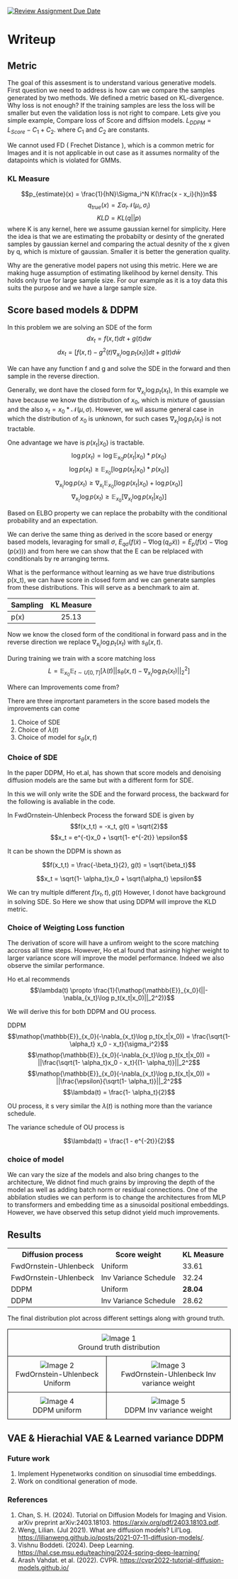 [![Review Assignment Due Date](https://classroom.github.com/assets/deadline-readme-button-24ddc0f5d75046c5622901739e7c5dd533143b0c8e959d652212380cedb1ea36.svg)](https://classroom.github.com/a/q_3tyBp7)

# Writeup


## Metric
The goal of this assesment is to understand various generative models. First question we need to address is how can we compare the samples generated by two methods. We defined a metric based on KL-divergence.  Why loss is not enough? If the training samples are less the loss will be smaller but even the validation loss is not right to compare. Lets give you simple example, Compare loss of Score and diffsion models. $L_{DDPM} = L_{Score} -C_1 + C_2$. where $C_1$
and $C_2$ are constants. 

We cannot used FD ( Frechet Distance ), which is a common metric for Images and it is not applicable in out case  as it assumes normality of the datapoints which is violated for GMMs.

### KL Measure 
$$p_{estimate}(x) = \frac{1}{hN}\Sigma_i^N  K(\frac{x - x_i}{h})n$$
$$q_{true}(x) = \Sigma \alpha_i \mathcal{N}(\mu_i, \sigma_i)$$
$$KLD = KL(q||p)$$
where K is any kernel, here we assume gaussian kernel for simplicity. Here the idea is that we are estimating the probabilty or desinty of the gnerated samples by gaussian kernel and comparing the actual desnity of the x given by q, which is mixture of gaussian. Smaller it is better the generation quality. 

Why are the generative model papers not using this metric. Here we are making huge assumption of estimating likelihood by kernel density. This holds only true for large sample size. For our example as it is a toy data this suits the purpose and we have a large sample size.


## Score based models & DDPM


In this problem we are solving an SDE of the form
$$dx_t = f(x,t)dt + g(t)dw$$
$$dx_t = [f(x,t) - g^2(t)\nabla_{x_t}\log p_t(x_t)]dt + g(t)d\bar{w}$$

We can have any function f and g and solve the SDE in the forward and then sample in the reverse direction.

Generally, we dont have the closed form for $\nabla_{x_t}\log p_t(x_t)$, In this example we have because we know the distribution of $x_0$, which is mixture of gaussian and the also $x_t = x_0  \ast \mathcal{N}(\mu,\sigma)$. However, we wil assume general case in which the distribution of $x_0$ is unknown, for such cases  $\nabla_{x_t}\log p_t(x_t)$ is not tractable.



One advantage we have is $p(x_t|x_0)$ is tractable.
$$\log p(x_t) = \log \mathop{\mathbb{E}}_{x_0} p(x_t|x_0)*p(x_0)$$
$$\log p(x_t) \ge \mathop{\mathbb{E}}_{x_0} [\log p(x_t|x_0)*p(x_0)]$$
$$\nabla_{x_t} \log p(x_t) \ge  \nabla_{x_t} \mathop{\mathbb{E}}_{x_0} [\log p(x_t|x_0)+ \log p(x_0)]$$
$$\nabla_{x_t} \log p(x_t) \ge\mathop{\mathbb{E}}_{x_0} [  \nabla_{x_t} \log p(x_t|x_0)]$$

Based on ELBO property we can replace the probabilty with the conditional probability and an expectation.

We can derive the same thing as derived in the score based or energy based models, levaraging for small $\sigma$, $E_{q\sigma}(f(\tilde{x}) - \nabla\log({q_\sigma{\tilde{x}}}) ) = E_{p}(f(x) - \nabla\log({p(x)}) )$ and from here we can show that the E can be relplaced with conditionals by re arranging terms.


What is the performance without learning as we have true distributions p(x_t), we can have score in closed form and we can generate samples from these distributions. This will serve as a benchmark to aim at.
<center>

| Sampling   |    KL Measure |
|----------|:-------------:|
| p(x) |  25.13 |

</center>



Now we know the closed form of the conditional in forward pass and in the reverse direction we replace $\nabla_{x_t}\log p_t(x_t)$ with $s_{\theta}(x,t)$.


During training we train with a score matching loss
$$L = \mathop{\mathbb{E}}_{x_0}\mathop{\mathbb{E}}_{t \sim U[0,T]} [\lambda(t)||s_{\theta}(x,t) -\nabla_{x_t}\log p_t(x_t)||_2^2 ]$$




Where can Improvements come from? 

There are three imprortant parameters in the score based models the improvements can come

1. Choice of SDE
2. Choice of $\lambda(t)$
3. Choice of model for $s_{\theta}(x,t)$


### Choice of SDE

In the paper DDPM, Ho et.al,  has shown that score models and denoising diffusion models are the same but with a different form for SDE. 

In this we will only write the SDE and the forward process, the backward for the following is avaliable in the code.

In FwdOrnstein-Uhlenbeck Process the forward SDE is given by 
$$f(x_t,t) = -x_t, g(t) = \sqrt{2}$$
$$x_t = e^{-t}x_0 + \sqrt{1- e^{-2t}} \epsilon$$

It can be shown the DDPM is shown as 

$$f(x_t,t) = \frac{-\beta_t}{2}, g(t) = \sqrt{\beta_t}$$

$$x_t =  \sqrt{1- \alpha_t}x_0 + \sqrt{\alpha_t} \epsilon$$

We can try multiple different $f(x_t,t),g(t)$ However, I donot have background in solving SDE. So  Here we show that using DDPM will improve the KLD metric.

### Choice of Weigting Loss function

The derivation of score will have a unfirom weight to the score matching accross all time steps. However, Ho et.al found that asining higher weight to larger variance score will improve the model performance. Indeed we also observe the similar performance. 

Ho et.al recommends
$$\lambda(t) \propto \frac{1}{\mathop{\mathbb{E}}_{x_0}(||-\nabla_{x_t}\log p_t(x_t|x_0)||_2^2)}$$

We will derive this for both DDPM and OU process.


DDPM 
$$\mathop{\mathbb{E}}_{x_0}(-\nabla_{x_t}\log p_t(x_t|x_0)) = \frac{\sqrt{1- \alpha_t} x_0 - x_t}{\sigma_i^2}$$
$$\mathop{\mathbb{E}}_{x_0}(-\nabla_{x_t}\log p_t(x_t|x_0)) = ||\frac{\sqrt{1- \alpha_t}x_0 - x_t}{(1- \alpha_t)}||_2^2$$
$$\mathop{\mathbb{E}}_{x_0}(-\nabla_{x_t}\log p_t(x_t|x_0)) = ||\frac{\epsilon}{\sqrt(1- \alpha_t)}||_2^2$$
$$\lambda(t) = \frac{1- \alpha_t}{2}$$

OU process, it s very similar the $\lambda(t)$ is nothing more than the variance schedule.

The variance schedule of OU process is 

$$\lambda(t) = \frac{1 - e^{-2t}}{2}$$


### choice of model

We can vary the size af the models and also bring changes to the architecture, We didnot find much grains by improving the depth of the model as well as adding batch norm or residual connections. One of the abbilation studies we can perform is to change the architectures from MLP to transformers and embedding time as a sinusoidal positional embeddings. However, we have observed this setup didnot yield much improvements.


## Results 

<p align="center">
  <table>
    <tr>
      <th>Diffusion process</th>
      <th>Score weight</th>
      <th> KL Measure </th>
    </tr>
    <tr>
      <td>FwdOrnstein-Uhlenbeck</td>
      <td>Uniform</td>
      <td>33.61</td>
    </tr>
    <tr>
      <td>FwdOrnstein-Uhlenbeck</td>
      <td>Inv Variance Schedule</td>
      <td>32.24</td>
    </tr>
    <tr>
      <td>DDPM</td>
      <td>Uniform</td>
      <td><b>28.04</\b></td>
    </tr>
    <tr>
      <td>DDPM</td>
      <td>Inv Variance Schedule</td>
      <td>28.62</td>
    </tr>
  </table>
</p>

The final distribution plot across different settings along with ground truth.
<table style="border-collapse: collapse;">
    <tr>
        <td colspan="2" style="border: 1px solid black; padding: 10px; text-align: center;"><img src="assets/1-samples.png" alt="Image 1"><br>Ground truth distribution</td>
    </tr>
    <tr>
        <td style="border: 1px solid black; padding: 10px; text-align: center;"><img src="assets/1-reverse-density-final.png" alt="Image 2"><br>FwdOrnstein-Uhlenbeck Uniform</td>
        <td style="border: 1px solid black; padding: 10px; text-align: center;"><img src="assets/2-reverse-density-final.png" alt="Image 3"><br>FwdOrnstein-Uhlenbeck Inv variance weight</td>
    </tr>
    <tr>
        <td style="border: 1px solid black; padding: 10px; text-align: center;"><img src="assets/3-reverse-density-final.png" alt="Image 4"><br>DDPM uniform</td>
        <td style="border: 1px solid black; padding: 10px; text-align: center;"><img src="assets/4-reverse-density-final.png" alt="Image 5"><br>DDPM Inv variance weight</td>
    </tr>
</table>

## VAE & Hierachial VAE & Learned variance DDPM



### Future work

1. Implement Hypenetworks condition on sinusodial time embeddings.
2. Work on conditional generation of mode.

### References
1. Chan, S. H. (2024). Tutorial on Diffusion Models for Imaging and Vision. arXiv preprint arXiv:2403.18103. https://arxiv.org/pdf/2403.18103.pdf.
2. Weng, Lilian. (Jul 2021). What are diffusion models? Lil’Log. https://lilianweng.github.io/posts/2021-07-11-diffusion-models/.
3. Vishnu Boddeti. (2024). Deep Learning. https://hal.cse.msu.edu/teaching/2024-spring-deep-learning/
4. Arash Vahdat. et al. (2022). CVPR. https://cvpr2022-tutorial-diffusion-models.github.io/